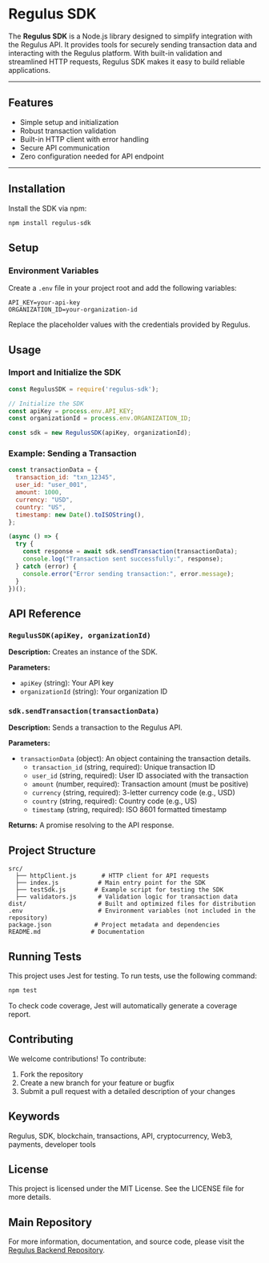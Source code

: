# Regulus SDK

The **Regulus SDK** is a Node.js library designed to simplify integration with the Regulus API. It provides tools for securely sending transaction data and interacting with the Regulus platform. With built-in validation and streamlined HTTP requests, Regulus SDK makes it easy to build reliable applications.

---

## Features

- Simple setup and initialization
- Robust transaction validation
- Built-in HTTP client with error handling
- Secure API communication
- Zero configuration needed for API endpoint

---

## Installation

Install the SDK via npm:

```bash
npm install regulus-sdk
```

## Setup

### Environment Variables

Create a `.env` file in your project root and add the following variables:

```env
API_KEY=your-api-key
ORGANIZATION_ID=your-organization-id
```

Replace the placeholder values with the credentials provided by Regulus.

## Usage

### Import and Initialize the SDK

```javascript
const RegulusSDK = require('regulus-sdk');

// Initialize the SDK
const apiKey = process.env.API_KEY; 
const organizationId = process.env.ORGANIZATION_ID;

const sdk = new RegulusSDK(apiKey, organizationId);
```

### Example: Sending a Transaction

```javascript
const transactionData = {
  transaction_id: "txn_12345",
  user_id: "user_001",
  amount: 1000,
  currency: "USD",
  country: "US",
  timestamp: new Date().toISOString(),
};

(async () => {
  try {
    const response = await sdk.sendTransaction(transactionData);
    console.log("Transaction sent successfully:", response);
  } catch (error) {
    console.error("Error sending transaction:", error.message);
  }
})();
```

## API Reference

### `RegulusSDK(apiKey, organizationId)`

**Description:** Creates an instance of the SDK.

**Parameters:**
- `apiKey` (string): Your API key
- `organizationId` (string): Your organization ID

### `sdk.sendTransaction(transactionData)`

**Description:** Sends a transaction to the Regulus API.

**Parameters:**
- `transactionData` (object): An object containing the transaction details.
  - `transaction_id` (string, required): Unique transaction ID
  - `user_id` (string, required): User ID associated with the transaction
  - `amount` (number, required): Transaction amount (must be positive)
  - `currency` (string, required): 3-letter currency code (e.g., USD)
  - `country` (string, required): Country code (e.g., US)
  - `timestamp` (string, required): ISO 8601 formatted timestamp

**Returns:** A promise resolving to the API response.

## Project Structure

```
src/
  ├── httpClient.js       # HTTP client for API requests
  ├── index.js           # Main entry point for the SDK
  ├── testSdk.js        # Example script for testing the SDK
  ├── validators.js      # Validation logic for transaction data
dist/                    # Built and optimized files for distribution
.env                     # Environment variables (not included in the repository)
package.json            # Project metadata and dependencies
README.md              # Documentation
```

## Running Tests

This project uses Jest for testing. To run tests, use the following command:

```bash
npm test
```

To check code coverage, Jest will automatically generate a coverage report.

## Contributing

We welcome contributions! To contribute:

1. Fork the repository
2. Create a new branch for your feature or bugfix
3. Submit a pull request with a detailed description of your changes

## Keywords
Regulus, SDK, blockchain, transactions, API, cryptocurrency, Web3, payments, developer tools

## License

This project is licensed under the MIT License. See the LICENSE file for more details.

## Main Repository

For more information, documentation, and source code, please visit the [Regulus Backend Repository](https://github.com/getregulus/regulus-be).
